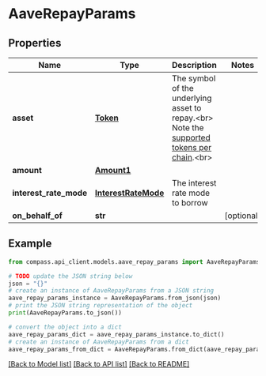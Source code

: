 # AaveRepayParams


## Properties

Name | Type | Description | Notes
------------ | ------------- | ------------- | -------------
**asset** | [**Token**](Token.md) | The symbol of the underlying asset to repay.&lt;br&gt; Note the [supported tokens per chain](/#/#token-table).&lt;br&gt; | 
**amount** | [**Amount1**](Amount1.md) |  | 
**interest_rate_mode** | [**InterestRateMode**](InterestRateMode.md) | The interest rate mode to borrow | 
**on_behalf_of** | **str** |  | [optional] 

## Example

```python
from compass.api_client.models.aave_repay_params import AaveRepayParams

# TODO update the JSON string below
json = "{}"
# create an instance of AaveRepayParams from a JSON string
aave_repay_params_instance = AaveRepayParams.from_json(json)
# print the JSON string representation of the object
print(AaveRepayParams.to_json())

# convert the object into a dict
aave_repay_params_dict = aave_repay_params_instance.to_dict()
# create an instance of AaveRepayParams from a dict
aave_repay_params_from_dict = AaveRepayParams.from_dict(aave_repay_params_dict)
```
[[Back to Model list]](../README.md#documentation-for-models) [[Back to API list]](../README.md#documentation-for-api-endpoints) [[Back to README]](../README.md)


